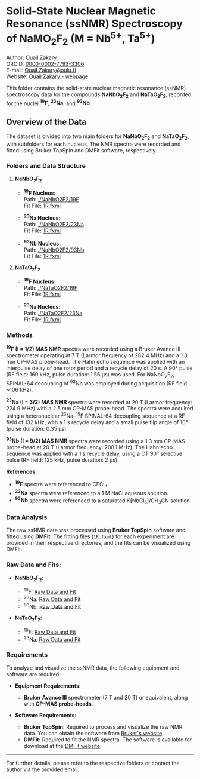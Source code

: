 # Solid-State Nuclear Magnetic Resonance (ssNMR) Spectroscopy of NaMO<sub>2</sub>F<sub>2</sub> (M = Nb<sup>5+</sup>, Ta<sup>5+</sup>)
Author: Ouail Zakary  
ORCID: [0000-0002-7793-3306](https://orcid.org/0000-0002-7793-3306)  
E-mail: [Ouail.Zakary@oulu.fi](mailto:Ouail.Zakary@oulu.fi)  
Website: [Ouail Zakary - webpage](https://cc.oulu.fi/~nmrwww/members/Ouail_Zakary.html)

This folder contains the solid-state nuclear magnetic resonance (ssNMR) spectroscopy data for the compounds **NaNbO<sub>2</sub>F<sub>2</sub>** and **NaTaO<sub>2</sub>F<sub>2</sub>**, recorded for the nuclei **<sup>19</sup>F**, **<sup>23</sup>Na**, and **<sup>93</sup>Nb**.

## Overview of the Data
The dataset is divided into two main folders for **NaNbO<sub>2</sub>F<sub>2</sub>** and **NaTaO<sub>2</sub>F<sub>2</sub>**, with subfolders for each nucleus. The NMR spectra were recorded and fitted using Bruker TopSpin and DMFit software, respectively.

### Folders and Data Structure
1. **NaNbO<sub>2</sub>F<sub>2</sub>**
   - **<sup>19</sup>F Nucleus:**  
     Path: [./NaNbO2F2/19F](./NaNbO2F2/19F)  
     Fit File: [1R.fxml](./NaNbO2F2/19F/43/pdata/1/1R.fxml)
   
   - **<sup>23</sup>Na Nucleus:**  
     Path: [./NaNbO2F2/23Na](./NaNbO2F2/23Na)  
     Fit File: [1R.fxml](./NaNbO2F2/23Na/3/pdata/1/1R.fxml)
   
   - **<sup>93</sup>Nb Nucleus:**  
     Path: [./NaNbO2F2/93Nb](./NaNbO2F2/93Nb)  
     Fit File: [1R.fxml](./NaNbO2F2/93Nb/210/pdata/20/1R.fxml)

2. **NaTaO<sub>2</sub>F<sub>2</sub>**
   - **<sup>19</sup>F Nucleus:**  
     Path: [./NaTaO2F2/19F](./NaTaO2F2/19F)  
     Fit File: [1R.fxml](./NaTaO2F2/19F/1/pdata/1/1R.fxml)
   
   - **<sup>23</sup>Na Nucleus:**  
     Path: [./NaTaO2F2/23Na](./NaTaO2F2/23Na)  
     Fit File: [1R.fxml](./NaTaO2F2/23Na/1/pdata/1/1R.fxml)

### Methods
**<sup>19</sup>F (I = 1/2) MAS NMR** spectra were recorded using a Bruker Avance III spectrometer operating at 7 T (Larmor frequency of 282.4 MHz) and a 1.3 mm CP-MAS probe-head. The Hahn echo sequence was applied with an interpulse delay of one rotor period and a recycle delay of 20 s. A 90° pulse (RF field: 160 kHz, pulse duration: 1.56 μs) was used. For NaNbO<sub>2</sub>F<sub>2</sub>, SPINAL-64 decoupling of <sup>93</sup>Nb was employed during acquisition (RF field: ~106 kHz).

**<sup>23</sup>Na (I = 3/2) MAS NMR** spectra were recorded at 20 T (Larmor frequency: 224.9 MHz) with a 2.5 mm CP-MAS probe-head. The spectra were acquired using a heteronuclear <sup>23</sup>Na–<sup>19</sup>F SPINAL-64 decoupling sequence at a RF field of 132 kHz, with a 1 s recycle delay and a small pulse flip angle of 10° (pulse duration: 0.35 μs).

**<sup>93</sup>Nb (I = 9/2) MAS NMR** spectra were recorded using a 1.3 mm CP-MAS probe-head at 20 T (Larmor frequency: 208.1 MHz). The Hahn echo sequence was applied with a 1 s recycle delay, using a CT 90° selective pulse (RF field: 125 kHz, pulse duration: 2 μs).

**References:**  
- **<sup>19</sup>F** spectra were referenced to CFCl<sub>3</sub>.  
- **<sup>23</sup>Na** spectra were referenced to a 1 M NaCl aqueous solution.  
- **<sup>93</sup>Nb** spectra were referenced to a saturated K[NbCl<sub>6</sub>]/CH<sub>3</sub>CN solution.

### Data Analysis
The raw ssNMR data was processed using **Bruker TopSpin** software and fitted using **DMFit**. The fitting files (`1R.fxml`) for each experiment are provided in their respective directories, and the fits can be visualized using DMFit.

### Raw Data and Fits:
- **NaNbO<sub>2</sub>F<sub>2</sub>:**
  - <sup>19</sup>F: [Raw Data and Fit](./NaNbO2F2/19F)
  - <sup>23</sup>Na: [Raw Data and Fit](./NaNbO2F2/23Na)
  - <sup>93</sup>Nb: [Raw Data and Fit](./NaNbO2F2/93Nb)
  
- **NaTaO<sub>2</sub>F<sub>2</sub>:**
  - <sup>19</sup>F: [Raw Data and Fit](./NaTaO2F2/19F)
  - <sup>23</sup>Na: [Raw Data and Fit](./NaTaO2F2/23Na)

### Requirements
To analyze and visualize the ssNMR data, the following equipment and software are required:

- **Equipment Requirements:**
  - **Bruker Avance III** spectrometer (7 T and 20 T) or equivalent, along with **CP-MAS probe-heads**.
  
- **Software Requirements:**
  - **Bruker TopSpin:** Required to process and visualize the raw NMR data. You can obtain the software from [Bruker's website](https://www.bruker.com/en/products-and-solutions/mr/nmr-software/topspin.html?s_kwcid=AL!14677!3!648890112603!p!!g!!nmr%20software%20free%20download&utm_source=Advertising&utm_medium=GoogleAd&utm_campaign=BBIO-Software-Cross-All-Software-H2-2024&gad_source=1&gclid=Cj0KCQjwgL-3BhDnARIsAL6KZ6-3cOPvJBH5UNxRvUrDug2NC94E8Bw_iE3Ey2GcHur_1z1SLIEYV5caApz2EALw_wcB).
  - **DMFit:** Required to fit the NMR spectra. The software is available for download at the [DMFit website](https://nmr.cemhti.cnrs-orleans.fr/).

---

For further details, please refer to the respective folders or contact the author via the provided email.

